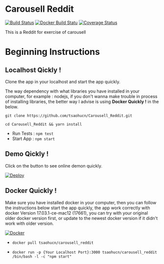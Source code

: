 # Carousell Reddit

[![Build Status](https://travis-ci.org/tsaohucn/Carousell_Reddit.svg?branch=master)](https://travis-ci.org/tsaohucn/Carousell_Reddit)
[![Docker Build Statu](https://img.shields.io/docker/build/tsaohucn/carousell_reddit.svg)](https://hub.docker.com/r/tsaohucn/carousell_reddit/builds/)
[![Coverage Status](https://coveralls.io/repos/tsaohucn/Carousell_Reddit/badge.svg?branch=master)](https://coveralls.io/r/tsaohucn/Carousell_Reddit?branch=master)

This is a Reddit for exercise of carousell

# Beginning Instructions

## Localhost Qickly !

Clone the app in your localhost and start the app quickly. 

The way dependency with what libraries you have installed in your computer, for example : nodejs, if you don't wanna make trouble in process  of installing libraries, the better way I advise is using **Docker Quickly !** in the below.

`git clone https://github.com/tsaohucn/Carousell_Reddit.git`

`cd Carousell_Reddit && yarn install`

* Run Tests : `npm test`
* Start App : `npm start`

## Demo Qickly !

Click on the button to see online demon quickly.

[![Deploy](https://www.herokucdn.com/deploy/button.svg)](https://carousellreddit.herokuapp.com/)

## Docker Quickly !

Make sure you have installed docker in your computer, then you can follow the instructions below start the app quickly, the app work correctly with docker Version 17.03.1-ce-mac12 (17661), you can try with your original older docker version first, or update to the newest docker version if it didn't work with older version. 

[![Docker](https://seeklogo.com/images/D/docker-logo-6D6F987702-seeklogo.com.png)](https://hub.docker.com/r/tsaohucn/carousell_reddit/)

* `docker pull tsaohucn/carousell_reddit`

* `docker run -p {Your Localhost Port}:3000 tsaohucn/carousell_reddit /bin/bash -l -c "npm start"`